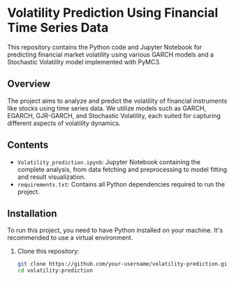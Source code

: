 # Volatility Prediction Using Financial Time Series Data

This repository contains the Python code and Jupyter Notebook for predicting financial market volatility using various GARCH models and a Stochastic Volatility model implemented with PyMC3.

## Overview

The project aims to analyze and predict the volatility of financial instruments like stocks using time series data. We utilize models such as GARCH, EGARCH, GJR-GARCH, and Stochastic Volatility, each suited for capturing different aspects of volatility dynamics.

## Contents

- `Volatility_prediction.ipynb`: Jupyter Notebook containing the complete analysis, from data fetching and preprocessing to model fitting and result visualization.
- `requirements.txt`: Contains all Python dependencies required to run the project.

## Installation

To run this project, you need to have Python installed on your machine. It's recommended to use a virtual environment.

1. Clone this repository:
   ```bash
   git clone https://github.com/your-username/volatility-prediction.git
   cd volatility-prediction
